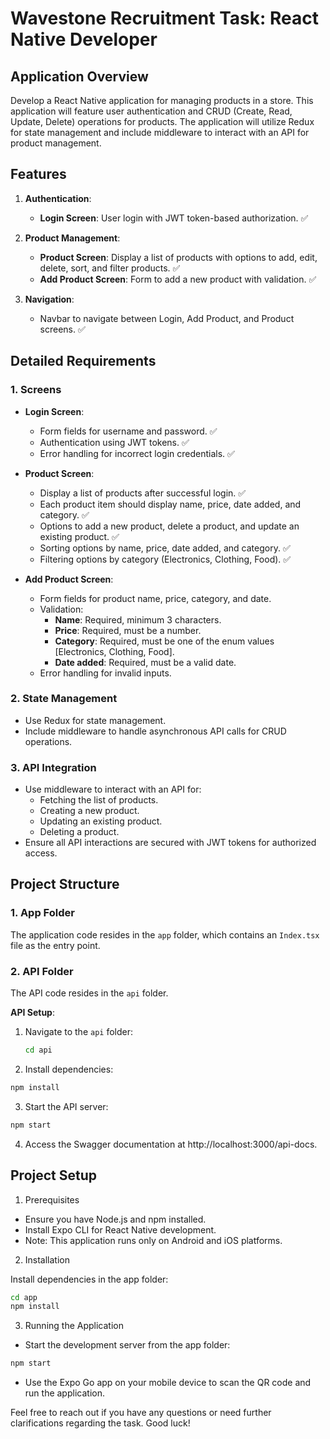 # Wavestone Recruitment Task: React Native Developer

## Application Overview

Develop a React Native application for managing products in a store. This application will feature user authentication and CRUD (Create, Read, Update, Delete) operations for products. The application will utilize Redux for state management and include middleware to interact with an API for product management.

## Features

1. **Authentication**:

   - **Login Screen**: User login with JWT token-based authorization. ✅

2. **Product Management**:

   - **Product Screen**: Display a list of products with options to add, edit, delete, sort, and filter products. ✅
   - **Add Product Screen**: Form to add a new product with validation. ✅

3. **Navigation**:
   - Navbar to navigate between Login, Add Product, and Product screens. ✅

## Detailed Requirements

### 1. Screens

- **Login Screen**:

  - Form fields for username and password. ✅
  - Authentication using JWT tokens. ✅
  - Error handling for incorrect login credentials. ✅

- **Product Screen**:

  - Display a list of products after successful login. ✅
  - Each product item should display name, price, date added, and category. ✅
  - Options to add a new product, delete a product, and update an existing product. ✅
  - Sorting options by name, price, date added, and category. ✅
  - Filtering options by category (Electronics, Clothing, Food). ✅

- **Add Product Screen**:
  - Form fields for product name, price, category, and date. 
  - Validation:
    - **Name**: Required, minimum 3 characters.
    - **Price**: Required, must be a number.
    - **Category**: Required, must be one of the enum values [Electronics, Clothing, Food].
    - **Date added**: Required, must be a valid date.
  - Error handling for invalid inputs.

### 2. State Management

- Use Redux for state management.
- Include middleware to handle asynchronous API calls for CRUD operations.

### 3. API Integration

- Use middleware to interact with an API for:
  - Fetching the list of products.
  - Creating a new product.
  - Updating an existing product.
  - Deleting a product.
- Ensure all API interactions are secured with JWT tokens for authorized access.

## Project Structure

### 1. App Folder

The application code resides in the `app` folder, which contains an `Index.tsx` file as the entry point.

### 2. API Folder

The API code resides in the `api` folder.

**API Setup**:

1. Navigate to the `api` folder:
   ```bash
   cd api
   ```
2. Install dependencies:

```bash
npm install
```

3. Start the API server:

```bash
npm start
```

4. Access the Swagger documentation at http://localhost:3000/api-docs.

## Project Setup

1. Prerequisites

- Ensure you have Node.js and npm installed.
- Install Expo CLI for React Native development.
- Note: This application runs only on Android and iOS platforms.

2. Installation

Install dependencies in the app folder:

```bash
cd app
npm install
```

3. Running the Application

- Start the development server from the app folder:

```bash
npm start
```

- Use the Expo Go app on your mobile device to scan the QR code and run the application.

Feel free to reach out if you have any questions or need further clarifications regarding the task. Good luck!
